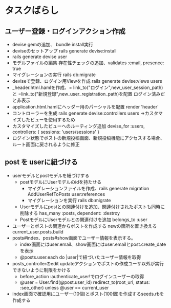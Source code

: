 # タスクばらし
## ユーザー登録・ログインアクション作成
- devise gemの追加、 bundle install実行
- deviseのセットアップ rails generate devise:install
- rails generate devise user
- モデルファイルの編集 存在性チェックの追加、validates :email, presence: true
- マイグレーションの実行 rails db:migrate
- deviseで登録、ログイン用Viewを作成 rails generate devise:views users
- _header.html.hamlを作成、= link_to("ログイン",new_user_session_path)と =link_to("新規登録",new_user_registration_path)を配置 ログイン済みだと非表示
- application.html.hamlにヘッダー用のパーシャルを配置 render 'header'
- コントローラーを生成 rails generate devise:controllers users →カスタマイズしたビューを使用するため
- カスタマイズしたビューへのルーティング追加 devise_for :users, controllers: { sessions: 'users/sessions' }
- ログイン状態でポストの新規投稿画面、新規投稿機能にアクセスする場合、ルート画面に戻されるように修正

## post を userに紐づける
- userモデルとpostモデルを紐づけする
  - postモデルにUserモデルのidを持たせる
    - マイグレーションファイルを作成、rails generate migration AddUserRefToPosts user:references
    - マイグレーションを実行 rails db:migrate
  - Userモデルにpostとの関連付けを追加、関連付けされたポストも同時に削除する  has_many :posts, dependent: :destroy
  - PostモデルにUserモデルとの関連付けを追加 belongs_to :user
- ユーザーとポストの関連からポストを作成する newの箇所を置き換える current_user.posts.build
- posts#index、posts#show画面でユーザー情報を表示する。
  - index画面にはuser.email、show画面にはuser.emailとpost.create_dateを表示
  - @posts.user.each do |user|で紐づいたユーザー情報を取得
- posts_controllerのedit updateアクションでポストの作成ユーザ以外が実行できないように制限をかける
  - before_action :authenticate_user!でログインユーザーの取得
  - @user = User.find(@post.user_id)
    redirect_to(root_url, status: :see_other) unless @user == current_user
- index画面で確認用にユーザー(10個)とポスト(100個)を作成するseeds.rbを作成する
